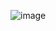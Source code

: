 ![image](https://github.com/MrWeasel9/TODOs-Website/assets/47690910/0429a8f1-58d5-43c1-baed-7ec5285c3832)

